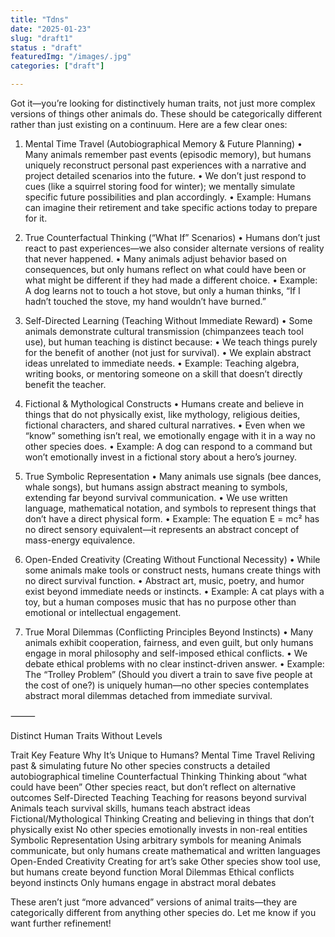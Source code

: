 ```yaml
---
title: "Tdns"
date: "2025-01-23"
slug: "draft1"
status : "draft"
featuredImg: "/images/.jpg"
categories: ["draft"]

---
```

Got it—you’re looking for distinctively human traits, not just more complex versions of things other animals do. These should be categorically different rather than just existing on a continuum. Here are a few clear ones:

1. Mental Time Travel (Autobiographical Memory & Future Planning)
	•	Many animals remember past events (episodic memory), but humans uniquely reconstruct personal past experiences with a narrative and project detailed scenarios into the future.
	•	We don’t just respond to cues (like a squirrel storing food for winter); we mentally simulate specific future possibilities and plan accordingly.
	•	Example: Humans can imagine their retirement and take specific actions today to prepare for it.

2. True Counterfactual Thinking (“What If” Scenarios)
	•	Humans don’t just react to past experiences—we also consider alternate versions of reality that never happened.
	•	Many animals adjust behavior based on consequences, but only humans reflect on what could have been or what might be different if they had made a different choice.
	•	Example: A dog learns not to touch a hot stove, but only a human thinks, “If I hadn’t touched the stove, my hand wouldn’t have burned.”

3. Self-Directed Learning (Teaching Without Immediate Reward)
	•	Some animals demonstrate cultural transmission (chimpanzees teach tool use), but human teaching is distinct because:
	•	We teach things purely for the benefit of another (not just for survival).
	•	We explain abstract ideas unrelated to immediate needs.
	•	Example: Teaching algebra, writing books, or mentoring someone on a skill that doesn’t directly benefit the teacher.

4. Fictional & Mythological Constructs
	•	Humans create and believe in things that do not physically exist, like mythology, religious deities, fictional characters, and shared cultural narratives.
	•	Even when we “know” something isn’t real, we emotionally engage with it in a way no other species does.
	•	Example: A dog can respond to a command but won’t emotionally invest in a fictional story about a hero’s journey.

5. True Symbolic Representation
	•	Many animals use signals (bee dances, whale songs), but humans assign abstract meaning to symbols, extending far beyond survival communication.
	•	We use written language, mathematical notation, and symbols to represent things that don’t have a direct physical form.
	•	Example: The equation E = mc² has no direct sensory equivalent—it represents an abstract concept of mass-energy equivalence.

6. Open-Ended Creativity (Creating Without Functional Necessity)
	•	While some animals make tools or construct nests, humans create things with no direct survival function.
	•	Abstract art, music, poetry, and humor exist beyond immediate needs or instincts.
	•	Example: A cat plays with a toy, but a human composes music that has no purpose other than emotional or intellectual engagement.

7. True Moral Dilemmas (Conflicting Principles Beyond Instincts)
	•	Many animals exhibit cooperation, fairness, and even guilt, but only humans engage in moral philosophy and self-imposed ethical conflicts.
	•	We debate ethical problems with no clear instinct-driven answer.
	•	Example: The “Trolley Problem” (Should you divert a train to save five people at the cost of one?) is uniquely human—no other species contemplates abstract moral dilemmas detached from immediate survival.

⸻

Distinct Human Traits Without Levels

Trait	Key Feature	Why It’s Unique to Humans?
Mental Time Travel	Reliving past & simulating future	No other species constructs a detailed autobiographical timeline
Counterfactual Thinking	Thinking about “what could have been”	Other species react, but don’t reflect on alternative outcomes
Self-Directed Teaching	Teaching for reasons beyond survival	Animals teach survival skills, humans teach abstract ideas
Fictional/Mythological Thinking	Creating and believing in things that don’t physically exist	No other species emotionally invests in non-real entities
Symbolic Representation	Using arbitrary symbols for meaning	Animals communicate, but only humans create mathematical and written languages
Open-Ended Creativity	Creating for art’s sake	Other species show tool use, but humans create beyond function
Moral Dilemmas	Ethical conflicts beyond instincts	Only humans engage in abstract moral debates

These aren’t just “more advanced” versions of animal traits—they are categorically different from anything other species do. Let me know if you want further refinement!